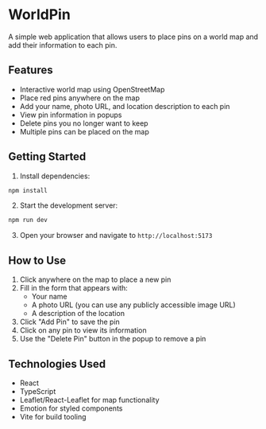 # WorldPin

A simple web application that allows users to place pins on a world map and add their information to each pin.

## Features

- Interactive world map using OpenStreetMap
- Place red pins anywhere on the map
- Add your name, photo URL, and location description to each pin
- View pin information in popups
- Delete pins you no longer want to keep
- Multiple pins can be placed on the map

## Getting Started

1. Install dependencies:

```bash
npm install
```

2. Start the development server:

```bash
npm run dev
```

3. Open your browser and navigate to `http://localhost:5173`

## How to Use

1. Click anywhere on the map to place a new pin
2. Fill in the form that appears with:
   - Your name
   - A photo URL (you can use any publicly accessible image URL)
   - A description of the location
3. Click "Add Pin" to save the pin
4. Click on any pin to view its information
5. Use the "Delete Pin" button in the popup to remove a pin

## Technologies Used

- React
- TypeScript
- Leaflet/React-Leaflet for map functionality
- Emotion for styled components
- Vite for build tooling
